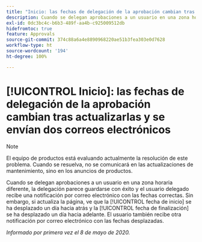```yaml
---
title: "Inicio: las fechas de delegación de la aprobación cambian tras actualizarlas y se envían dos correos electrónicos"
description: Cuando se delegan aprobaciones a un usuario en una zona horaria diferente, la delegación parece guardarse con éxito y el usuario delegado recibe una notificación por correo electrónico con las fechas correctas. Sin embargo, si actualiza la página, ve que la fecha de inicio se ha desplazado un día hacia atrás y la fecha de finalización se ha desplazado un día hacia adelante. El usuario también recibe otra notificación por correo electrónico con las fechas desplazadas.
exl-id: 0dc3bc4c-b6b3-489f-aa4b-c925009512db
hidefromtoc: true
feature: Approvals
source-git-commit: 374c88a6a4e8890968220ae51b3fea303e0d7628
workflow-type: ht
source-wordcount: '194'
ht-degree: 100%

---
```


# [!UICONTROL Inicio]: las fechas de delegación de la aprobación cambian tras actualizarlas y se envían dos correos electrónicos

>[!NOTE]
>
>El equipo de productos está evaluando actualmente la resolución de este problema. Cuando se resuelva, no se comunicará en las actualizaciones de mantenimiento, sino en los anuncios de productos.

Cuando se delegan aprobaciones a un usuario en una zona horaria diferente, la delegación parece guardarse con éxito y el usuario delegado recibe una notificación por correo electrónico con las fechas correctas. Sin embargo, si actualiza la página, ve que la [!UICONTROL fecha de inicio] se ha desplazado un día hacia atrás y la [!UICONTROL fecha de finalización] se ha desplazado un día hacia adelante. El usuario también recibe otra notificación por correo electrónico con las fechas desplazadas.


_Informado por primera vez el 8 de mayo de 2020._
